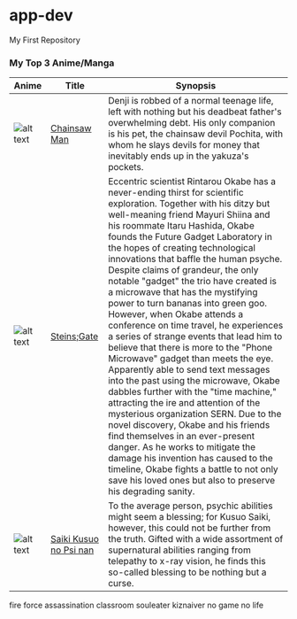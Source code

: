 # app-dev
My First Repository
### My Top 3 Anime/Manga

| Anime | Title | Synopsis |
| ----------- | ----------- | ----------- |
| 	![alt text](https://chainsawmanstore.com/wp-content/uploads/2021/04/chainsawman-poster-09-204.jpg)| [Chainsaw Man](https://w3.chainsawman-manga.net/) | Denji is robbed of a normal teenage life, left with nothing but his deadbeat father's overwhelming debt. His only companion is his pet, the chainsaw devil Pochita, with whom he slays devils for money that inevitably ends up in the yakuza's pockets. |
| 	![alt text](https://th.bing.com/th/id/R.acd4da1d0e2cb6b7e45560594fba85c9?rik=j0ux%2fZkvgSQHpg&riu=http%3a%2f%2fpm1.narvii.com%2f5914%2f1641ffa950fa0a1225bdab22bfa9ff650a8aac08_00.jpg&ehk=pLx89701dZeiZ60eZYe8friFGP3yHKHBP7qHw6sMh9A%3d&risl=&pid=ImgRaw&r=0)| [Steins;Gate](https://www.bing.com/ck/a?!&&p=7e86eb77adf7d8c9JmltdHM9MTcxNTM4NTYwMCZpZ3VpZD0xOTA4MWFkMy1mNjBjLTZhODctMWI3NC0wZWFmZjdiYTZiNDAmaW5zaWQ9NTE5MQ&ptn=3&ver=2&hsh=3&fclid=19081ad3-f60c-6a87-1b74-0eaff7ba6b40&psq=Steins+gate+synopsis&u=a1aHR0cHM6Ly9teWFuaW1lbGlzdC5uZXQvYW5pbWUvOTI1My9TdGVpbnNfR2F0ZQ&ntb=1) | Eccentric scientist Rintarou Okabe has a never-ending thirst for scientific exploration. Together with his ditzy but well-meaning friend Mayuri Shiina and his roommate Itaru Hashida, Okabe founds the Future Gadget Laboratory in the hopes of creating technological innovations that baffle the human psyche. Despite claims of grandeur, the only notable "gadget" the trio have created is a microwave that has the mystifying power to turn bananas into green goo. However, when Okabe attends a conference on time travel, he experiences a series of strange events that lead him to believe that there is more to the "Phone Microwave" gadget than meets the eye. Apparently able to send text messages into the past using the microwave, Okabe dabbles further with the "time machine," attracting the ire and attention of the mysterious organization SERN. Due to the novel discovery, Okabe and his friends find themselves in an ever-present danger. As he works to mitigate the damage his invention has caused to the timeline, Okabe fights a battle to not only save his loved ones but also to preserve his degrading sanity. |
| 	![alt text](https://image.tmdb.org/t/p/original/tpym31HVeQgenaubvCxkMF3kFHy.jpg)| [Saiki Kusuo no Psi nan](https://www.bing.com/ck/a?!&&p=7c2e314dc28a266cJmltdHM9MTcxNTM4NTYwMCZpZ3VpZD0xOTA4MWFkMy1mNjBjLTZhODctMWI3NC0wZWFmZjdiYTZiNDAmaW5zaWQ9NTMxMg&ptn=3&ver=2&hsh=3&fclid=19081ad3-f60c-6a87-1b74-0eaff7ba6b40&psq=saiki+kusuo+psi+nan&u=a1aHR0cHM6Ly9teWFuaW1lbGlzdC5uZXQvYW5pbWUvMzMyNTUvU2Fpa2lfS3VzdW9fbm9fJUNFJUE4LW5hbg&ntb=1) | To the average person, psychic abilities might seem a blessing; for Kusuo Saiki, however, this could not be further from the truth. Gifted with a wide assortment of supernatural abilities ranging from telepathy to x-ray vision, he finds this so-called blessing to be nothing but a curse. |

fire force
assassination classroom
souleater 
kiznaiver
no game no life
